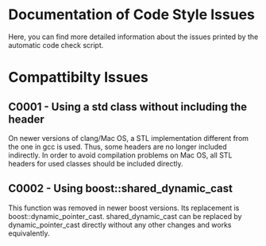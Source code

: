 Documentation of Code Style Issues
==================================

<!--
=======================================================================================================================

   Copyright 2011, 2012, 2013, 2014 Institut fuer Neuroinformatik, Ruhr-Universitaet Bochum, Germany
 
   This file is part of cedar.

   cedar is free software: you can redistribute it and/or modify it under
   the terms of the GNU Lesser General Public License as published by the
   Free Software Foundation, either version 3 of the License, or (at your
   option) any later version.

   cedar is distributed in the hope that it will be useful, but WITHOUT ANY
   WARRANTY; without even the implied warranty of MERCHANTABILITY or
   FITNESS FOR A PARTICULAR PURPOSE. See the GNU Lesser General Public
   License for more details.

   You should have received a copy of the GNU Lesser General Public License
   along with cedar. If not, see <http://www.gnu.org/licenses/>.

=======================================================================================================================

   Institute:   Ruhr-Universitaet Bochum
                Institut fuer Neuroinformatik

   File:        IssueDocumentation.md

   Maintainer:  Oliver Lomp
   Email:       oliver.lomp@ini.ruhr-uni-bochum.de
   Date:        2013 12 16

   Description: 

   Credits:

=======================================================================================================================
-->

Here, you can find more detailed information about the issues printed by the automatic code check script.


Compattibilty Issues
====================

C0001 - Using a std class without including the header
------------------------------------------------------

On newer versions of clang/Mac OS, a STL implementation different from the one in gcc is used. Thus, some headers are no
longer included indirectly. In order to avoid compilation problems on Mac OS, all STL headers for used classes should be
included directly.

C0002 - Using boost::shared_dynamic_cast
----------------------------------------

This function was removed in newer boost versions. Its replacement is boost::dynamic_pointer_cast. shared_dynamic_cast
can be replaced by dynamic_pointer_cast directly without any other changes and works equivalently.

